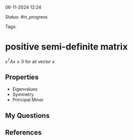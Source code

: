 

06-11-2024 12:24

Status: #in_progress

Tags:

# positive semi-definite matrix

$x^{T}Ax\ge{0}$ for all vector $x$

## Properties
- Eigenvalues
- Symmetry
- Principal Minor

## My Questions


## References

